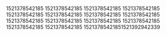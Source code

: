 1521378542185
1521378542185
1521378542185
1521378542185
1521378542185
1521378542185
1521378542185
1521378542185
1521378542185
1521378542185
1521378542185
1521378542185
1521378542185
1521378542185
15213785421851521392942339
